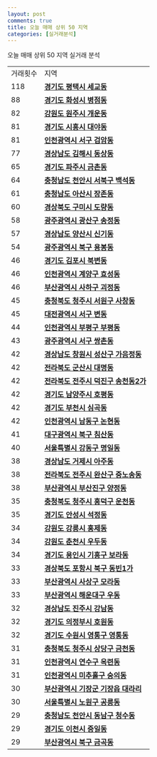 ```yaml
---
layout: post
comments: true
title: 오늘 매매 상위 50 지역
categories: [실거래분석]
---
```


오늘 매매 상위 50 지역 실거래 분석

<table>
  <tr>
    <td>거래횟수</td>
    <td>지역</td>
  </tr>

  <tr>
    <td>118</td>
    <td colspan="4" style="font-weight: bold;"><a href="/실거래가/2021/06/04/41220.html">경기도 평택시 세교동</a></td>
  </tr>

  <tr>
    <td>88</td>
    <td colspan="4" style="font-weight: bold;"><a href="/실거래가/2021/06/04/41590.html">경기도 화성시 병점동</a></td>
  </tr>

  <tr>
    <td>82</td>
    <td colspan="4" style="font-weight: bold;"><a href="/실거래가/2021/06/04/42130.html">강원도 원주시 개운동</a></td>
  </tr>

  <tr>
    <td>81</td>
    <td colspan="4" style="font-weight: bold;"><a href="/실거래가/2021/06/04/41390.html">경기도 시흥시 대야동</a></td>
  </tr>

  <tr>
    <td>81</td>
    <td colspan="4" style="font-weight: bold;"><a href="/실거래가/2021/06/04/28260.html">인천광역시 서구 검암동</a></td>
  </tr>

  <tr>
    <td>77</td>
    <td colspan="4" style="font-weight: bold;"><a href="/실거래가/2021/06/04/48250.html">경상남도 김해시 동상동</a></td>
  </tr>

  <tr>
    <td>65</td>
    <td colspan="4" style="font-weight: bold;"><a href="/실거래가/2021/06/04/41480.html">경기도 파주시 금촌동</a></td>
  </tr>

  <tr>
    <td>64</td>
    <td colspan="4" style="font-weight: bold;"><a href="/실거래가/2021/06/04/44133.html">충청남도 천안시 서북구 백석동</a></td>
  </tr>

  <tr>
    <td>61</td>
    <td colspan="4" style="font-weight: bold;"><a href="/실거래가/2021/06/04/44200.html">충청남도 아산시 장존동</a></td>
  </tr>

  <tr>
    <td>60</td>
    <td colspan="4" style="font-weight: bold;"><a href="/실거래가/2021/06/04/47190.html">경상북도 구미시 도량동</a></td>
  </tr>

  <tr>
    <td>58</td>
    <td colspan="4" style="font-weight: bold;"><a href="/실거래가/2021/06/04/29200.html">광주광역시 광산구 송정동</a></td>
  </tr>

  <tr>
    <td>57</td>
    <td colspan="4" style="font-weight: bold;"><a href="/실거래가/2021/06/04/48330.html">경상남도 양산시 신기동</a></td>
  </tr>

  <tr>
    <td>54</td>
    <td colspan="4" style="font-weight: bold;"><a href="/실거래가/2021/06/04/29170.html">광주광역시 북구 용봉동</a></td>
  </tr>

  <tr>
    <td>46</td>
    <td colspan="4" style="font-weight: bold;"><a href="/실거래가/2021/06/04/41570.html">경기도 김포시 북변동</a></td>
  </tr>

  <tr>
    <td>46</td>
    <td colspan="4" style="font-weight: bold;"><a href="/실거래가/2021/06/04/28245.html">인천광역시 계양구 효성동</a></td>
  </tr>

  <tr>
    <td>46</td>
    <td colspan="4" style="font-weight: bold;"><a href="/실거래가/2021/06/04/26380.html">부산광역시 사하구 괴정동</a></td>
  </tr>

  <tr>
    <td>45</td>
    <td colspan="4" style="font-weight: bold;"><a href="/실거래가/2021/06/04/43112.html">충청북도 청주시 서원구 사창동</a></td>
  </tr>

  <tr>
    <td>45</td>
    <td colspan="4" style="font-weight: bold;"><a href="/실거래가/2021/06/04/30170.html">대전광역시 서구 변동</a></td>
  </tr>

  <tr>
    <td>44</td>
    <td colspan="4" style="font-weight: bold;"><a href="/실거래가/2021/06/04/28237.html">인천광역시 부평구 부평동</a></td>
  </tr>

  <tr>
    <td>43</td>
    <td colspan="4" style="font-weight: bold;"><a href="/실거래가/2021/06/04/29140.html">광주광역시 서구 쌍촌동</a></td>
  </tr>

  <tr>
    <td>42</td>
    <td colspan="4" style="font-weight: bold;"><a href="/실거래가/2021/06/04/48123.html">경상남도 창원시 성산구 가음정동</a></td>
  </tr>

  <tr>
    <td>42</td>
    <td colspan="4" style="font-weight: bold;"><a href="/실거래가/2021/06/04/45130.html">전라북도 군산시 대명동</a></td>
  </tr>

  <tr>
    <td>42</td>
    <td colspan="4" style="font-weight: bold;"><a href="/실거래가/2021/06/04/45113.html">전라북도 전주시 덕진구 송천동2가</a></td>
  </tr>

  <tr>
    <td>42</td>
    <td colspan="4" style="font-weight: bold;"><a href="/실거래가/2021/06/04/41360.html">경기도 남양주시 호평동</a></td>
  </tr>

  <tr>
    <td>42</td>
    <td colspan="4" style="font-weight: bold;"><a href="/실거래가/2021/06/04/41190.html">경기도 부천시 심곡동</a></td>
  </tr>

  <tr>
    <td>42</td>
    <td colspan="4" style="font-weight: bold;"><a href="/실거래가/2021/06/04/28200.html">인천광역시 남동구 논현동</a></td>
  </tr>

  <tr>
    <td>41</td>
    <td colspan="4" style="font-weight: bold;"><a href="/실거래가/2021/06/04/27230.html">대구광역시 북구 침산동</a></td>
  </tr>

  <tr>
    <td>40</td>
    <td colspan="4" style="font-weight: bold;"><a href="/실거래가/2021/06/04/11740.html">서울특별시 강동구 명일동</a></td>
  </tr>

  <tr>
    <td>38</td>
    <td colspan="4" style="font-weight: bold;"><a href="/실거래가/2021/06/04/48310.html">경상남도 거제시 아주동</a></td>
  </tr>

  <tr>
    <td>38</td>
    <td colspan="4" style="font-weight: bold;"><a href="/실거래가/2021/06/04/45111.html">전라북도 전주시 완산구 중노송동</a></td>
  </tr>

  <tr>
    <td>38</td>
    <td colspan="4" style="font-weight: bold;"><a href="/실거래가/2021/06/04/26230.html">부산광역시 부산진구 양정동</a></td>
  </tr>

  <tr>
    <td>35</td>
    <td colspan="4" style="font-weight: bold;"><a href="/실거래가/2021/06/04/43113.html">충청북도 청주시 흥덕구 운천동</a></td>
  </tr>

  <tr>
    <td>35</td>
    <td colspan="4" style="font-weight: bold;"><a href="/실거래가/2021/06/04/41550.html">경기도 안성시 석정동</a></td>
  </tr>

  <tr>
    <td>34</td>
    <td colspan="4" style="font-weight: bold;"><a href="/실거래가/2021/06/04/42150.html">강원도 강릉시 홍제동</a></td>
  </tr>

  <tr>
    <td>34</td>
    <td colspan="4" style="font-weight: bold;"><a href="/실거래가/2021/06/04/42110.html">강원도 춘천시 우두동</a></td>
  </tr>

  <tr>
    <td>34</td>
    <td colspan="4" style="font-weight: bold;"><a href="/실거래가/2021/06/04/41463.html">경기도 용인시 기흥구 보라동</a></td>
  </tr>

  <tr>
    <td>33</td>
    <td colspan="4" style="font-weight: bold;"><a href="/실거래가/2021/06/04/47113.html">경상북도 포항시 북구 동빈1가</a></td>
  </tr>

  <tr>
    <td>33</td>
    <td colspan="4" style="font-weight: bold;"><a href="/실거래가/2021/06/04/26530.html">부산광역시 사상구 모라동</a></td>
  </tr>

  <tr>
    <td>33</td>
    <td colspan="4" style="font-weight: bold;"><a href="/실거래가/2021/06/04/26350.html">부산광역시 해운대구 우동</a></td>
  </tr>

  <tr>
    <td>32</td>
    <td colspan="4" style="font-weight: bold;"><a href="/실거래가/2021/06/04/48170.html">경상남도 진주시 강남동</a></td>
  </tr>

  <tr>
    <td>32</td>
    <td colspan="4" style="font-weight: bold;"><a href="/실거래가/2021/06/04/41150.html">경기도 의정부시 호원동</a></td>
  </tr>

  <tr>
    <td>32</td>
    <td colspan="4" style="font-weight: bold;"><a href="/실거래가/2021/06/04/41117.html">경기도 수원시 영통구 영통동</a></td>
  </tr>

  <tr>
    <td>31</td>
    <td colspan="4" style="font-weight: bold;"><a href="/실거래가/2021/06/04/43111.html">충청북도 청주시 상당구 금천동</a></td>
  </tr>

  <tr>
    <td>31</td>
    <td colspan="4" style="font-weight: bold;"><a href="/실거래가/2021/06/04/28185.html">인천광역시 연수구 옥련동</a></td>
  </tr>

  <tr>
    <td>31</td>
    <td colspan="4" style="font-weight: bold;"><a href="/실거래가/2021/06/04/28177.html">인천광역시 미추홀구 숭의동</a></td>
  </tr>

  <tr>
    <td>30</td>
    <td colspan="4" style="font-weight: bold;"><a href="/실거래가/2021/06/04/26710.html">부산광역시 기장군 기장읍 대라리</a></td>
  </tr>

  <tr>
    <td>30</td>
    <td colspan="4" style="font-weight: bold;"><a href="/실거래가/2021/06/04/11350.html">서울특별시 노원구 공릉동</a></td>
  </tr>

  <tr>
    <td>29</td>
    <td colspan="4" style="font-weight: bold;"><a href="/실거래가/2021/06/04/44131.html">충청남도 천안시 동남구 청수동</a></td>
  </tr>

  <tr>
    <td>29</td>
    <td colspan="4" style="font-weight: bold;"><a href="/실거래가/2021/06/04/41500.html">경기도 이천시 증일동</a></td>
  </tr>

  <tr>
    <td>29</td>
    <td colspan="4" style="font-weight: bold;"><a href="/실거래가/2021/06/04/26320.html">부산광역시 북구 금곡동</a></td>
  </tr>

</table>
